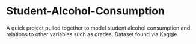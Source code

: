 # Student-Alcohol-Consumption
A quick project pulled together to model student alcohol consumption and relations to other variables such as grades. Dataset found via Kaggle
